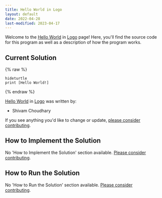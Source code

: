 ```yaml
---
title: Hello World in Logo
layout: default
date: 2022-04-28
last-modified: 2023-04-17
---
```


Welcome to the [Hello World](https://sampleprograms.io/projects/hello-world) in [Logo](https://sampleprograms.io/languages/logo) page! Here, you'll find the source code for this program as well as a description of how the program works.

## Current Solution

{% raw %}

```logo
hideturtle
print [Hello World!]
```

{% endraw %}

[Hello World](https://sampleprograms.io/projects/hello-world) in [Logo](https://sampleprograms.io/languages/logo) was written by:

- Shivam Choudhary

If you see anything you'd like to change or update, [please consider contributing](https://github.com/TheRenegadeCoder/sample-programs).

## How to Implement the Solution

No 'How to Implement the Solution' section available. [Please consider contributing](https://github.com/TheRenegadeCoder/sample-programs-website).

## How to Run the Solution

No 'How to Run the Solution' section available. [Please consider contributing](https://github.com/TheRenegadeCoder/sample-programs-website).